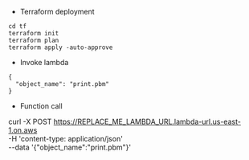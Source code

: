 - Terraform deployment
```
cd tf
terraform init
terraform plan
terraform apply -auto-approve

```

- Invoke lambda
```
{
  "object_name": "print.pbm"
}
```

- Function call

curl -X POST https://REPLACE_ME_LAMBDA_URL.lambda-url.us-east-1.on.aws \
-H 'content-type: application/json' \
--data '{"object_name":"print.pbm"}'